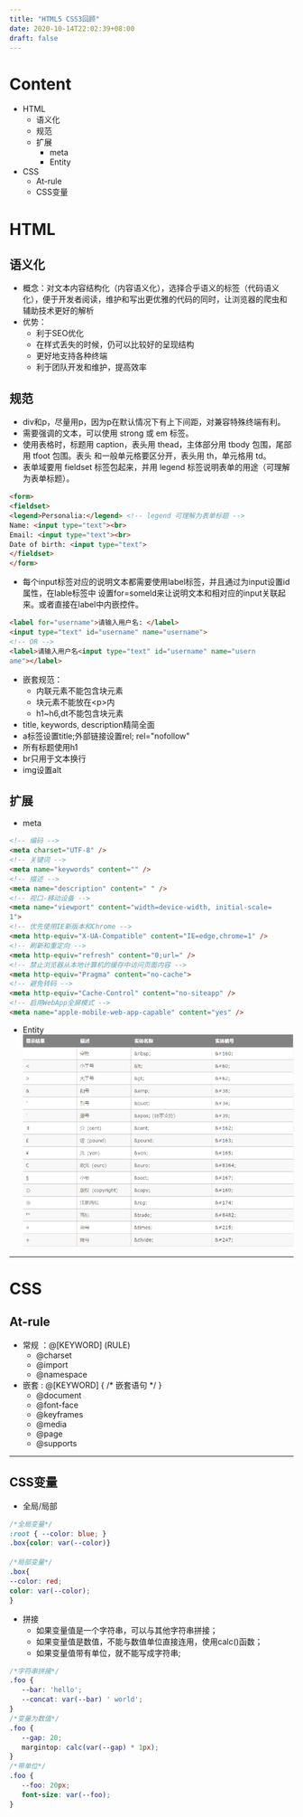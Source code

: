 ```yaml
---
title: "HTML5 CSS3回顾"
date: 2020-10-14T22:02:39+08:00
draft: false
---
```

# Content
- HTML
   - 语义化
   - 规范
   - 扩展
      - meta
      - Entity
- CSS
   - At-rule
   - CSS变量
# HTML
## 语义化
- 概念：对⽂本内容结构化（内容语义化），选择合乎语义的标签（代码语义化），便于开发者阅读，维护和写出更优雅的代码的同时，让浏览器的爬⾍和辅助技术更好的解析
- 优势：
   + 利于SEO优化
   + 在样式丢失的时候，仍可以⽐较好的呈现结构
   + 更好地⽀持各种终端
   + 利于团队开发和维护，提⾼效率
## 规范
- div和p，尽量⽤p，因为p在默认情况下有上下间距，对兼容特殊终端有利。
- 需要强调的⽂本，可以使⽤ strong 或 em 标签。
- 使⽤表格时，标题⽤ caption，表头⽤ thead，主体部分⽤ tbody 包围，尾部⽤ tfoot 包围。表头
和⼀般单元格要区分开，表头⽤ th，单元格⽤ td。
- 表单域要⽤ fieldset 标签包起来，并⽤ legend 标签说明表单的⽤途（可理解为表单标题）。
```html
<form>
<fieldset>
<legend>Personalia:</legend> <!-- legend 可理解为表单标题 -->
Name: <input type="text"><br>
Email: <input type="text"><br>
Date of birth: <input type="text">
</fieldset>
</form>
```
- 每个input标签对应的说明⽂本都需要使⽤label标签，并且通过为input设置id属性，在lable标签中
设置for=someld来让说明⽂本和相对应的input关联起来。或者直接在label中内嵌控件。
```html
<label for="username">请输⼊⽤户名: </label>
<input type="text" id="username" name="username">
<!-- OR -->
<label>请输⼊⽤户名<input type="text" id="username" name="usern
ame"></label>
```
- 嵌套规范：
   + 内联元素不能包含块元素
   + 块元素不能放在\<p\>内
   + h1~h6,dt不能包含块元素
- title, keywords, description精简全面
- a标签设置title;外部链接设置rel; rel="nofollow"
- 所有标题使用h1
- br只用于文本换行
- img设置alt
## 扩展
- meta
```html
<!-- 编码 -->
<meta charset="UTF-8" />
<!-- 关键词 -->
<meta name="keywords" content="" />
<!-- 描述 -->
<meta name="description" content=" " />
<!-- 视口-移动设备 -->
<meta name="viewport" content="width=device-width, initial-scale=
1">
<!-- 优先使用IE新版本和Chrome -->
<meta http-equiv="X-UA-Compatible" content="IE=edge,chrome=1" />
<!-- 刷新和重定向 -->
<meta http-equiv="refresh" content="0;url=" />
<!-- 禁⽌浏览器从本地计算机的缓存中访问⻚⾯内容 -->
<meta http-equiv="Pragma" content="no-cache">
<!-- 避免转码 -->
<meta http-equiv="Cache-Control" content="no-siteapp" />
<!-- 启用WebApp全屏模式 -->
<meta name="apple-mobile-web-app-capable" content="yes" />
```
- Entity
![Entity](https://github.com/MarginLon/MarginPostImage/blob/master/HTML%20Entity.png?raw=true)
---
# CSS
## At-rule
- 常规 ：@[KEYWORD] (RULE)
   + @charset
   + @import
   + @namespace
- 嵌套 : @[KEYWORD] { /* 嵌套语句 */ }
   + @document
   + @font-face
   + @keyframes
   + @media
   + @page
   + @supports
--- 
## CSS变量
- 全局/局部
```css
/*全局变量*/
:root { --color: blue; }
.box{color: var(--color)}

/*局部变量*/
.box{
--color: red;
color: var(--color);
}
```
- 拼接
   + 如果变量值是⼀个字符串，可以与其他字符串拼接；
   + 如果变量值是数值，不能与数值单位直接连⽤，使用calc()函数；
   + 如果变量值带有单位，就不能写成字符串;
```css
/*字符串拼接*/
.foo {
   --bar: 'hello';
   --concat: var(--bar) ' world';
}
/*变量为数值*/
.foo {
   --gap: 20;
   margintop: calc(var(--gap) * 1px);
}
/*带单位*/
.foo {
   --foo: 20px;
   font-size: var(--foo);
}
```